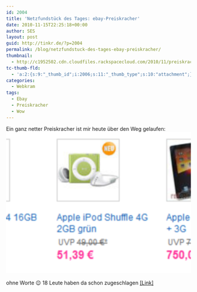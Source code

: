 ```yaml
---
id: 2004
title: 'Netzfundstück des Tages: ebay-Preiskracher'
date: 2010-11-15T22:25:18+00:00
author: SES
layout: post
guid: http://tinkr.de/?p=2004
permalink: /blog/netzfundstuck-des-tages-ebay-preiskracher/
thumbnail:
  - http://c1952502.cdn.cloudfiles.rackspacecloud.com/2010/11/preiskracher_ebay_sml.png
tc-thumb-fld:
  - 'a:2:{s:9:"_thumb_id";i:2006;s:11:"_thumb_type";s:10:"attachment";}'
categories:
  - Webkram
tags:
  - Ebay
  - Preiskracher
  - Wow
---
```

Ein ganz netter Preiskracher ist mir heute über den Weg gelaufen:
<img loading="lazy" src="/assets/2010/11/preiskracher_ebay.png" alt="" title="Preiskracher ebay"    />

ohne Worte 😉
18 Leute haben da schon zugeschlagen [[Link]](http://cgi.ebay.de/ws/eBayISAPI.dll?ViewItem&item=380280908313)
